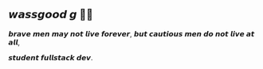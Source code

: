 ## 𝙬𝙖𝙨𝙨𝙜𝙤𝙤𝙙 𝙜 👋🏾
𝙗𝙧𝙖𝙫𝙚 𝙢𝙚𝙣 𝙢𝙖𝙮 𝙣𝙤𝙩 𝙡𝙞𝙫𝙚 𝙛𝙤𝙧𝙚𝙫𝙚𝙧, 𝙗𝙪𝙩 𝙘𝙖𝙪𝙩𝙞𝙤𝙪𝙨 𝙢𝙚𝙣 𝙙𝙤 𝙣𝙤𝙩 𝙡𝙞𝙫𝙚 𝙖𝙩 𝙖𝙡𝙡,

𝙨𝙩𝙪𝙙𝙚𝙣𝙩 𝙛𝙪𝙡𝙡𝙨𝙩𝙖𝙘𝙠 𝙙𝙚𝙫.


<!--
**willisntannpc/willisntannpc** is a ✨ _special_ ✨ repository because its `README.md` (this file) appears on your GitHub profile.

Here are some ideas to get you started:

- 🔭 I’m currently working on ...
- 🌱 I’m currently learning ...
- 👯 I’m looking to collaborate on ...
- 🤔 I’m looking for help with ...
- 💬 Ask me about ...
- 📫 How to reach me: ...
- 😄 Pronouns: ...
- ⚡ Fun fact: ...
-->
